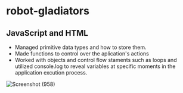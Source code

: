 # robot-gladiators

## JavaScript and HTML

* Managed primitive data types and how to store them.
* Made functions to control over the aplication's actions
* Worked with objects and control flow staments such as loops and utilized console.log to reveal variables at specific moments in the application excution process. 

![Screenshot (958)](https://user-images.githubusercontent.com/53874145/178154599-d366de46-7a5b-4a97-8098-1c6397fcd673.png)


